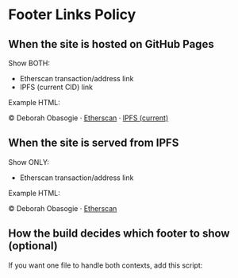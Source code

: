 # Footer Links Policy

## When the site is hosted on GitHub Pages
Show BOTH:
- Etherscan transaction/address link
- IPFS (current CID) link

Example HTML:
<footer class="footer">
  <span>© Deborah Obasogie</span>
  <span> · </span>
  <a href="https://etherscan.io/address/REPLACE_ADDRESS" target="_blank" rel="noopener">Etherscan</a>
  <span> · </span>
  <a href="https://ipfs.io/ipfs/REPLACE_CID/" target="_blank" rel="noopener">IPFS (current)</a>
</footer>

## When the site is served from IPFS
Show ONLY:
- Etherscan transaction/address link

Example HTML:
<footer class="footer">
  <span>© Deborah Obasogie</span>
  <span> · </span>
  <a href="https://etherscan.io/address/REPLACE_ADDRESS" target="_blank" rel="noopener">Etherscan</a>
</footer>

## How the build decides which footer to show (optional)
If you want one file to handle both contexts, add this script:
<script>
  (function(){
    var onIpfs = location.hostname.endsWith('.ipfs.dweb.link') ||
                 location.hostname === 'ipfs.io' ||
                 location.pathname.startsWith('/ipfs/');
    var ipfsLink = document.querySelector('.footer a[href*="ipfs.io/ipfs"]');
    if (onIpfs && ipfsLink) ipfsLink.parentElement.removeChild(ipfsLink.previousElementSibling), ipfsLink.remove();
  })();
</script>
